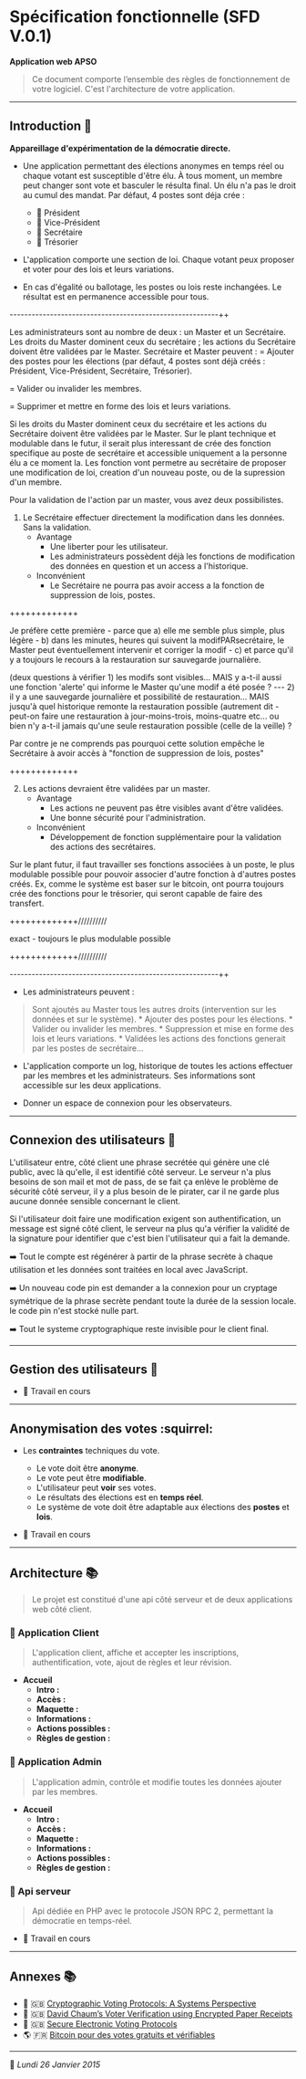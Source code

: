 # Spécification fonctionnelle (SFD V.0.1)

**Application web APSO**

> Ce document comporte l’ensemble des règles de fonctionnement de votre logiciel. C'est l'architecture de votre application.

***

## Introduction :book:

**Appareillage d'expérimentation de la démocratie directe.**

* Une application permettant des élections anonymes en temps réel ou chaque votant est susceptible d'être élu. À tous moment, un membre peut changer sont vote et basculer le résulta final. Un élu n'a pas le droit au cumul des mandat. Par défaut, 4 postes sont déja crée :
	* :bust_in_silhouette: Président
	* :bust_in_silhouette: Vice-Président
	* :bust_in_silhouette: Secrétaire
	* :bust_in_silhouette: Trésorier

* L'application comporte une section de loi. Chaque votant peux proposer et voter pour des lois et leurs variations.

* En cas d'égalité ou ballotage, les postes ou lois reste inchangées. Le résultat est en permanence accessible pour tous.

---------------------------------------------------------++

Les administrateurs sont au nombre de deux : un Master et un Secrétaire. Les droits du Master dominent ceux du secrétaire ; les actions du Secrétaire doivent être validées par le Master. Secrétaire et Master peuvent :
= Ajouter des postes pour les élections (par défaut, 4 postes sont déjà créés : Président, Vice-Président, Secrétaire, Trésorier).

= Valider ou invalider les membres.

= Supprimer et mettre en forme des lois et leurs variations.

Si les droits du Master dominent ceux du secrétaire et les actions du Secrétaire doivent être validées par le Master. Sur le plant technique et modulable dans le futur, il serait plus interessant de crée des fonction specifique au poste de secrétaire et accessible uniquement a la personne élu a ce moment la. Les fonction vont permetre au secrétaire de proposer une modification de loi, creation d'un nouveau poste, ou de la supression d'un membre.

Pour la validation de l'action par un master, vous avez deux possibilistes.

1. Le Secrétaire effectuer directement la modification dans les données. Sans la validation.
	* Avantage
		* Une liberter pour les utilisateur.
		* Les administrateurs possèdent déjà les fonctions de modification des données en question et un access a l'historique.
	* Inconvénient
		* Le Secrétaire ne pourra pas avoir access a la fonction de suppression de lois, postes.  

+++++++++++++

Je préfère cette première - parce que a) elle me semble plus simple, plus légère - b) dans les minutes, heures qui suivent la modifPARsecrétaire, le Master peut éventuellement intervenir et corriger la modif - c) et parce qu'il y a toujours le recours à la restauration sur sauvegarde journalière.

(deux questions à vérifier 1) les modifs sont visibles... MAIS y a-t-il aussi une fonction 'alerte' qui informe le Master qu'une modif a été posée  ? ---   2) il y a une sauvegarde journalière et possibilité de restauration... MAIS jusqu'à quel historique remonte la restauration possible (autrement dit - peut-on faire une restauration à jour-moins-trois,  moins-quatre etc... ou bien n'y a-t-il jamais qu'une seule restauration possible (celle de la veille) ?

Par contre je ne comprends pas pourquoi cette solution empêche le Secrétaire à avoir accès à "fonction de suppression de lois, postes"

+++++++++++++



2. Les actions devraient être validées par un master.
	* Avantage
		* Les actions ne peuvent pas être visibles avant d'être validées.
		* Une bonne sécurité pour l'administration.
	* Inconvénient
		* Développement de fonction supplémentaire pour la validation des actions des secrétaires.

Sur le plant futur, il faut travailler ses fonctions associées à un poste, le plus modulable possible pour pouvoir associer d'autre fonction à d'autres postes créés. Ex, comme le système est baser sur le bitcoin, ont pourra toujours crée des fonctions pour le trésorier, qui seront capable de faire des transfert.

+++++++++++++//////////

exact - toujours le plus modulable possible

+++++++++++++//////////

---------------------------------------------------------++

* Les administrateurs peuvent :
> Sont ajoutés au Master tous les autres droits (intervention sur les données et sur le système).
	* Ajouter des postes pour les élections.
	* Valider ou invalider les membres.
	* Suppression et mise en forme des lois et leurs variations.
	* Validées les actions des fonctions generait par les postes de secrétaire...

* L'application comporte un log, historique de toutes les actions effectuer par les membres et les administrateurs. Ses informations sont accessible sur les deux applications.

* Donner un espace de connexion pour les observateurs.

***

## Connexion des utilisateurs :closed_lock_with_key:

L'utilisateur entre, côté client une phrase secrétée qui génère une clé public, avec là qu'elle, il est identifié côté serveur. Le serveur n'a plus besoins de son mail et mot de pass, de se fait ça enlève le problème de sécurité côté serveur, il y a plus besoin de le pirater, car il ne garde plus aucune donnée sensible concernant le client.

Si l'utilisateur doit faire une modification exigent son authentification, un message est signé côté client, le serveur na plus qu'a vérifier la validité de la signature pour identifier que c'est bien l'utilisateur qui a fait la demande.

:arrow_right: Tout le compte est régénérer à partir de la phrase secrète à chaque utilisation et les données sont traitées en local avec JavaScript.

:arrow_right: Un nouveau code pin est demander a la connexion pour un cryptage symétrique de la phrase secrète pendant toute la durée de la session locale. le code pin n'est stocké nulle part.

:arrow_right: Tout le systeme cryptographique reste invisible pour le client final.

***

## Gestion des utilisateurs :busts_in_silhouette:

* :construction: Travail en cours

***

## Anonymisation des votes :squirrel:

* Les **contraintes** techniques du vote.
	* Le vote doit être **anonyme**.
	* Le vote peut être **modifiable**.
	* L'utilisateur peut **voir** ses votes.
	* Le résultats des élections est en **temps réel**.
	* Le système de vote doit être adaptable aux élections des **postes** et **lois**.

* :construction: Travail en cours

***

## Architecture :books:

> Le projet est constitué d'une api côté serveur et de deux applications web côté client.

### :green_book: Application Client

> L'application client, affiche et accepter les inscriptions, authentification, vote, ajout de règles et leur révision.

* **Accueil**
	* **Intro :**
	* **Accès :**
	* **Maquette :**
	* **Informations :**
	* **Actions possibles :**
	* **Règles de gestion :**

### :closed_book: Application Admin

> L'application admin, contrôle et modifie toutes les données ajouter par les membres.

* **Accueil**
	* **Intro :**
	* **Accès :**
	* **Maquette :**
	* **Informations :**
	* **Actions possibles :**
	* **Règles de gestion :**

### :blue_book: Api serveur

> Api dédiée en PHP avec le protocole JSON RPC 2, permettant la démocratie en temps-réel.

* :construction: Travail en cours

***

## Annexes :books:

* :page_facing_up: :gb: [Cryptographic Voting Protocols: A Systems Perspective](annexes/karlof.pdf)
* :page_facing_up: :gb: [David Chaum’s Voter Verification using Encrypted Paper Receipts](annexes/voter_verification_using_Encrypte.pdf)
* :page_facing_up: :gb: [Secure Electronic Voting Protocols](annexes/voting4hb.pdf)
* :earth_americas: :fr: [Bitcoin pour des votes gratuits et vérifiables](http://www.e-ducat.fr/bitcoin-pour-des-votes-gratuits-et-verifiables/)

***

:date: *Lundi 26 Janvier 2015*
